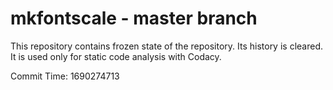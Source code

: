 # mkfontscale - master branch

This repository contains frozen state of the repository.
Its history is cleared. It is used only for static code
analysis with Codacy.

Commit Time: 1690274713